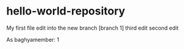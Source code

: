 # hello-world-repository
My first file edit into the new branch [branch 1]
third edit
second edit

As baghyamember:
1
